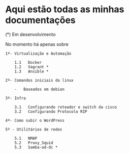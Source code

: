 # Aqui estão todas as minhas documentações

(*) Em desenvolvimento

No momento há apenas sobre

    1º- Virtualização e Automação
        
        1.1   Docker  
        1.2   Vagrant *
        1.3   Ansible *

    2º- Comandos iniciais do linux

        -   Baseados em debian

    3º- Infra
    
        3.1   Configurando roteador e switch da cisco
        3.2   Configurando Protocolo RIP

    4º- Como subir o WordPress

    5º - Utilitários de redes

        5.1   NMAP
        5.2   Proxy_Squid
        5.3   Samba-ad-dc *




